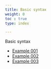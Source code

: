 ```yaml
---
title: Basic syntax
weight: 0
toc : true
type: index

---
```


Basic syntax

* [Example 001](/)
* [Example 002](/)
* [Example 003](/)
